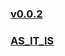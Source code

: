 ### [v0.0.2](https://github.com/littleflute/english/edit/master/Issues/mp3/voa/Special_English/readme.md)
### [AS_IT_IS](AS_IT_IS)
